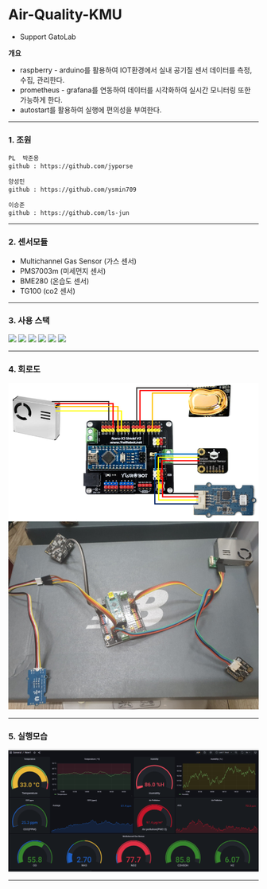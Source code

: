 # Air-Quality-KMU
- Support GatoLab


**개요**
- raspberry - arduino를 활용하여 IOT환경에서 실내 공기질 센서 데이터를 측정, 수집, 관리한다.
- prometheus - grafana를 연동하여 데이터를 시각화하여 실시간 모니터링 또한 가능하게 한다.
- autostart를 활용하여 실행에 편의성을 부여한다.

---

### 1. 조원
```
PL  박준용
github : https://github.com/jyporse
```
```
양성민
github : https://github.com/ysmin709
```
```
이승준
github : https://github.com/ls-jun
```
---

### 2. 센서모듈
- Multichannel Gas Sensor (가스 센서)
- PMS7003m    (미세먼지 센서)
- BME280     (온습도 센서)
- TG100     (co2 센서)

---

### 3. 사용 스택
<img src="https://img.shields.io/badge/raspberry-A22846?style=for-the-badge&logo=RaspberryPi&logoColor=white"> <img src="https://img.shields.io/badge/Arduino-00979D?style=for-the-badge&logo=arduino&logoColor=white"> <img src="https://img.shields.io/badge/prometheus-E6522C?style=for-the-badge&logo=prometheus&logoColor=white"> <img src="https://img.shields.io/badge/grafana-F46800?style=for-the-badge&logo=grafana&logoColor=white">
<img src="https://img.shields.io/badge/python-3776AB?style=for-the-badge&logo=python&logoColor=white"> <img src="https://img.shields.io/badge/github-181717?style=for-the-badge&logo=github&logoColor=white">

---

### 4. 회로도
![회로도사진](./image/공기질_회로도.png)
![전체모습](./image/실내공기질_아두이노_.jpg)

---

### 5. 실행모습
![실행예시](./image/실행예시.png)

---
